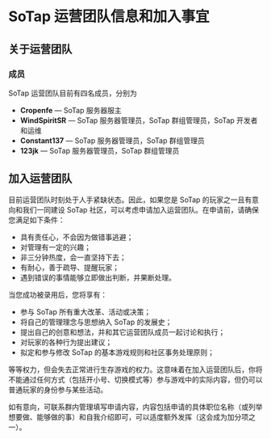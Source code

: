 # SoTap 运营团队信息和加入事宜

## 关于运营团队

### 成员

SoTap 运营团队目前有四名成员，分别为

- **Cropenfe** — SoTap 服务器服主
- **WindSpiritSR** — SoTap 服务器管理员，SoTap 群组管理员，SoTap 开发者和运维
- **Constant137** — SoTap 服务器管理员，SoTap 群组管理员
- **123jk** — SoTap 服务器管理员，SoTap 群组管理员

## 加入运营团队

目前运营团队时刻处于人手紧缺状态。因此，如果您是 SoTap 的玩家之一且有意向和我们一同建设 SoTap 社区，可以考虑申请加入运营团队。在申请前，请确保您满足如下条件：

- 具有责任心，不会因为做错事逃避；
- 对管理有一定的兴趣；
- 非三分钟热度，会一直坚持下去；
- 有耐心，善于疏导、提醒玩家；
- 遇到错误的事情能够立即做出判断，并果断处理。

当您成功被录用后，您将享有：

- 参与 SoTap 所有重大改革、活动或决策；
- 将自己的管理理念与思想纳入 SoTap 的发展史；
- 提出自己的创意和想法，并和其它运营团队成员一起讨论和执行；
- 对玩家的各种行为提出建议；
- 拟定和参与修改 SoTap 的基本游戏规则和社区事务处理原则；

等等权力，但会失去正常进行生存游戏的权力。这意味着在加入运营团队后，你将不能通过任何方式（包括开小号、切换模式等）参与游戏中的实际内容，但仍可以普通玩家的身份参与某些活动。

如有意向，可联系群内管理填写申请内容，内容包括申请的具体职位名称（或列举想要做、能够做的事）和自我介绍即可，可以适度额外发挥（这会成为加分项之一）。
